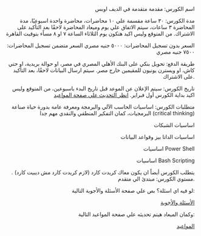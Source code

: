 <div style="text-align: right">
  
اسم الكورس: مقدمة متقدمة في الديف اوبس

مدة الكورس: ٣٠ ساعة مقسمة علي ١٠ محاضرات، محاضرة واحدة اسبوعيًا، مدة المحاضرة ٣ ساعات، سيتم الاتفاق علي يوم وميعاد المحاضرة لاحقًا بعد التأكيد على الاشتراك. من المتوقع وليس اكيد هتكون يوم الثلاثاء الساعة ٧ او ٨ مساًء بتوقيت القاهرة

السعر بدون تسجيل المحاضرات: ٥٠٠٠ جنيه مصري
السعر متضمن تسجيل المحاضرات: ٧٥٠٠ جنيه مصري

طريقة الدفع: تحويل بنكي على البنك الأهلي المصري في مصر، او حوالة بريدية، او حتي كاش، او ويسترن يونيون للمقيمين خارج مصر. سيتم ارسال البيانات لاحقًا، بعد التأكيد على الاشتراك.

تاريخ الكورس: سيتم الإعلان عن الموعد قبل تاريخ البدء باسبوعين، من المتوقع  وليس اكيد بداية الكورس        أول فبراير. [انظر التحديث علي صفحة المواعيد](https://github.com/MohamedRadwan-DevOps/DevOps-step-by-step-arabic/blob/main/none-community/schedule.md)

متطلبات الكورس: اساسيات الحاسب الآلي والبرمجة ومعرفة عامة بدورة حياة صناعة البرمجيات، كمان التفكير المنطقي والنقدي مهم جدا (critical thinking) 

اساسيات الشبكات

اساسيات الداتا بيز وقواعد البيانات 

اساسيات Power Shell

اساسيات Bash Scripting

يتطلب الكورس أيضاً ان يكون معاك كريدت كارد (لازم كريدت كارد مش ديبيت كارد) .
مستوي الكورس: مبتدئ الي متقدم.
  
  
  لو فيه اي اسئلة؟ بص علي صفحة الأسئلة والأجوبة التالية:
  
[الأسئلة والأجوبة](https://github.com/MohamedRadwan-DevOps/DevOps-step-by-step-arabic/blob/main/none-community/devops-course-faq.md)
  
وكمان الميعاد هيتم تحديثه علي صفحة المواعيد التالية:
  
[المواعيد](https://github.com/MohamedRadwan-DevOps/DevOps-step-by-step-arabic/blob/main/none-community/schedule.md)
</div>
